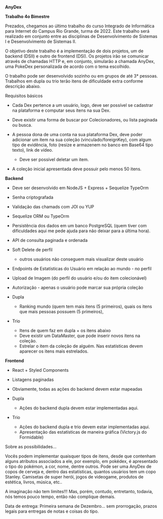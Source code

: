 **AnyDex**

**Trabalho 4o Bimestre**


Prezados, chegamos ao último trabalho do curso Integrado de Informática para Internet do Campus Rio Grande, turma de 2022. Este trabalho será realizado em conjunto entre as disciplinas de Desenvolvimento de Sistemas I e Desenvolvimento de Sistemas II.

O objetivo deste trabalho é a implementação de dois projetos, um de backend (DSII) e outro de frontend (DSI). Os projetos irão se comunicar através de chamadas HTTP e, em conjunto, simularão a chamada AnyDex, uma PokeDex personalizada de acordo com o tema escolhido.

O trabalho pode ser desenvolvido sozinho ou em grupos de até 3\* pessoas. Trabalhos em dupla ou trio terão itens de dificuldade extra conforme descrição abaixo.

Requisitos básicos

- Cada Dex pertence a um usuário, logo, deve ser possível se cadastrar na plataforma e computar seus itens na sua Dex.

- Deve existir uma forma de buscar por Colecionadores, ou lista paginada ou busca.

- A pessoa dona de uma conta na sua plataforma Dex, deve poder adicionar um item na sua coleção (vinculado/foreignKey), com algum tipo de evidência, foto (resize e armazenem no banco em Base64 tipo texto), link de vídeo.
  - Deve ser possível deletar um item.

- A coleção inicial apresentada deve possuir pelo menos 50 itens.

**Backend**

- Deve ser desenvolvido em NodeJS + Express + Sequelize TypeOrm

- Senha criptografada
- Validação das chamads com JOI ou YUP
- Sequelize ORM ou TypeOrm
- Persistência dos dados em um banco PostgreSQL (quem tiver com dificuldades aqui me pede ajuda para não deixar para a última hora).

- API de consulta paginada e ordenada
- Soft Delete de perfil
  - outros usuários não conseguem mais visualizar deste usuário
- Endpoints de Estatísticas do Usuário em relação ao mundo - no perfil
- Upload de Imagem (do perfil do usuário e/ou do item colecionável)
- Autorização - apenas o usuário pode marcar sua própria coleção

- Dupla
  - Ranking mundo (quem tem mais itens (5 primeiros), quais os itens que mais pessoas possuem (5 primeiros),
- Trio
  - Itens de quem faz em dupla + os itens abaixo
  - Deve existir um DataMaster, que pode inserir novos itens na coleção.
  - Estrelar o item da coleção de alguém. Nas estatísticas devem aparecer os itens mais estrelados.

**Frontend**

- React + Styled Components
- Listagens paginadas
- Obviamente, todas as ações do backend devem estar mapeadas

- Dupla
  - Ações do backend dupla devem estar implementadas aqui.
- Trio
  - Ações do backend dupla e trio devem estar implementadas aqui.
  - Apresentação das estatísticas de maneira gráfica (Victory.js do Formidable)

Sobre as possibilidades…

Vocês podem implementar quaisquer tipos de itens, desde que contenham alguns atributos associados a ele, por exemplo, em pokédex, é apresentado o tipo do pokémon, a cor, nome, dentre outros. Pode ser uma AnyDex de copos de cerveja e, dentro das estatísticas, quantos usuários tem um copo Stanley. Camisetas de super herói, jogos de videogame, produtos de estética, livros, música, etc..

A imaginação não tem limites!!! Mas, porém, contudo, entretanto, todavia, nós temos pouco tempo, então não complique demais.

Data de entrega: Primeira semana de Dezembro… sem prorrogação, prazos legais para entregas de notas e coisas do tipo.
